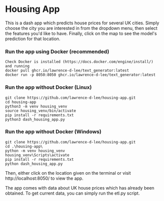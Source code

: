 # Housing App

This is a dash app which predicts house prices for several UK cities. Simply choose the city you are interested in from the dropdown menu, then select
the features you'd like to have. Finally, click on the map to see the model's prediction for that location.

### Run the app using Docker (recommended)
```
Check Docker is installed (https://docs.docker.com/engine/install/) and running
docker pull ghcr.io/lawrence-d-lee/text_generator:latest
docker run -p 8050:8050 ghcr.io/lawrence-d-lee/text_generator:latest
```
### Run the app without Docker (Linux)
```Shell
git clone https://github.com/lawrence-d-lee/housing-app.git
cd housing-app
python3 -m venv housing_venv
source housing_venv/bin/activate
pip install -r requirements.txt
python3 dash_housing_app.py
```
### Run the app without Docker (Windows)
```Shell
git clone https://github.com/lawrence-d-lee/housing-app.git
cd .\housing-app\
python -m venv housing_venv
housing_venv\Scripts\activate
pip install -r requirements.txt
python dash_housing_app.py
```
Then, either click on the location given on the terminal or visit http://localhost:8050/ to view the app.

The app comes with data about UK house prices which has already been obtained. To get current data, you can simply run the etl.py script.
